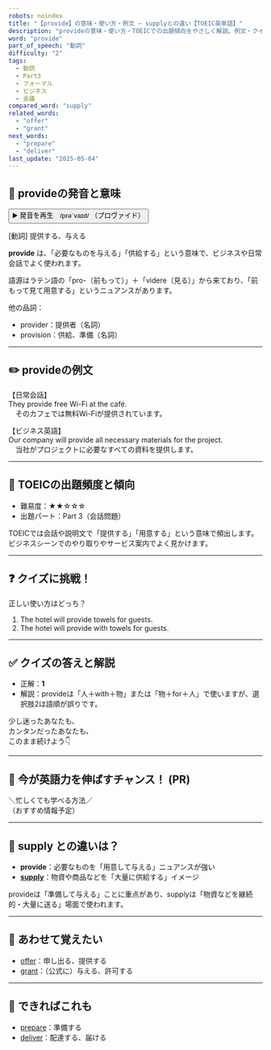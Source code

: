 ```yaml
---
robots: noindex
title: "【provide】の意味・使い方・例文 ― supplyとの違い【TOEIC英単語】"
description: "provideの意味・使い方・TOEICでの出題傾向をやさしく解説。例文・クイズ付きでsupplyとの違いもわかりやすく学べます。"
word: "provide"
part_of_speech: "動詞"
difficulty: "2"
tags:
  - 動詞
  - Part3
  - フォーマル
  - ビジネス
  - 会議
compared_word: "supply"
related_words:
  - "offer"
  - "grant"
next_words:
  - "prepare"
  - "deliver"
last_update: "2025-05-04"
---
```


## 🔰 provideの発音と意味

<button class="play-audio" onclick="playTTS('provide')">
  <span class="play-audio-main">
    ▶️ 発音を再生　/prəˈvaɪd/
  </span>
  <span class="play-audio-sub">
    （プロヴァイド）
  </span>
</button>

[動詞] 提供する、与える

**provide** は、「必要なものを与える」「供給する」という意味で、ビジネスや日常会話でよく使われます。

語源はラテン語の「pro-（前もって）」＋「videre（見る）」から来ており、「前もって見て用意する」というニュアンスがあります。

他の品詞：  
- provider：提供者（名詞）
- provision：供給、準備（名詞）

---

## ✏️ provideの例文

【日常会話】  
They provide free Wi-Fi at the café.  
　そのカフェでは無料Wi-Fiが提供されています。

【ビジネス英語】  
Our company will provide all necessary materials for the project.  
　当社がプロジェクトに必要なすべての資料を提供します。

---

## 🎯 TOEICの出題頻度と傾向

- 難易度：★★☆☆☆
- 出題パート：Part 3（会話問題）

TOEICでは会話や説明文で「提供する」「用意する」という意味で頻出します。ビジネスシーンでのやり取りやサービス案内でよく見かけます。

---

## ❓ クイズに挑戦！

正しい使い方はどっち？

1. The hotel will provide towels for guests.  
2. The hotel will provide with towels for guests.

---

## ✅ クイズの答えと解説

- 正解：**1**
- 解説：provideは「人＋with＋物」または「物＋for＋人」で使いますが、選択肢2は語順が誤りです。

少し迷ったあなたも、  
カンタンだったあなたも、  
このまま続けよう👇️

---

## 🚀 今が英語力を伸ばすチャンス！ (PR)

<div class="info-center">
＼忙しくても学べる方法／<br>  
（おすすめ情報予定）
</div>

---

## 🤔  supply との違いは？

- **provide**：必要なものを「用意して与える」ニュアンスが強い
- **[supply](/word/supply)**：物資や商品などを「大量に供給する」イメージ

provideは「準備して与える」ことに重点があり、supplyは「物資などを継続的・大量に送る」場面で使われます。

---

## 🧩 あわせて覚えたい

- [offer](/word/offer)：申し出る、提供する
- [grant](/word/grant)：（公式に）与える、許可する

---

## 📖 できればこれも

- [prepare](/word/prepare)：準備する
- [deliver](/word/deliver)：配達する、届ける

<!-- cvid: aid00_bid30 -->
